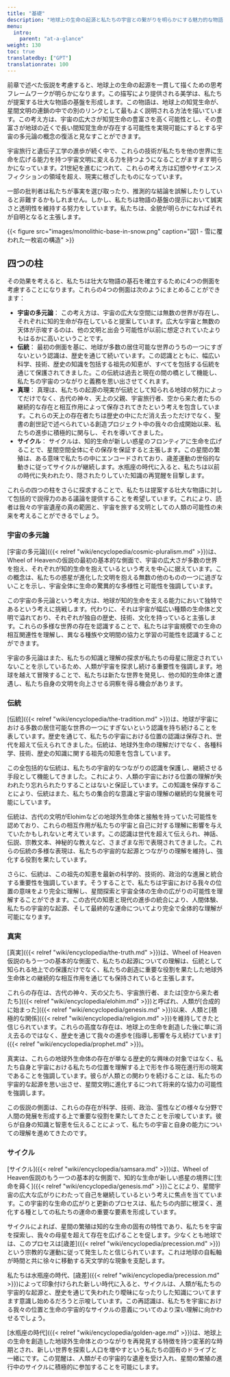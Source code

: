 ```yaml
---
title: "基礎"
description: "地球上の生命の起源と私たちの宇宙との繋がりを明らかにする魅力的な物語を探求してください。宇宙の多元論、祖先の知恵、天界の存在、星間繁殖といった概念に没頭しながら、人類の未来が宇宙を旅する文明としてどのような可能性を秘めているのかを考えましょう。"
menu:
  intro:
    parent: "at-a-glance"
weight: 130
toc: true
translatedby: ["GPT"]
translationrate: 100
---
```


前章で述べた仮説を考慮すると、地球上の生命の起源を一貫して描くための思考フレームワークが明らかになります。この描写により提供される美学は、私たちが提案する壮大な物語の基盤を形成します。この物語は、地球上の知覚生命が、星間文明の連鎖の中での別のリンクとして最もよく説明される方法を描いています。この考え方は、宇宙の広大さが知覚生命の豊富さを高く可能性とし、その豊富さが地球の近くで長い間知覚生命が存在する可能性を実現可能にするとする宇宙の多元論の概念の復活と見なすことができます。

宇宙旅行と遺伝子工学の進歩が続く中で、これらの技術が私たちを他の世界に生命を広げる能力を持つ宇宙文明に変える力を持つようになることがますます明らかになっています。21世紀を進むにつれて、これらの考え方は幻想やサイエンスフィクションの領域を超え、現実に根ざしたものになっています。

一部の批判者は私たちが事実を選び取ったり、推測的な結論を誤解したりしていると非難するかもしれません。しかし、私たちは物語の基盤の提示において誠実さと透明性を維持する努力をしています。私たちは、全貌が明らかになればそれが自明となると主張します。

{{< figure src="images/monolithic-base-in-snow.png" caption="図1 - 雪に覆われた一枚岩の構造" >}}

## 四つの柱

その効果を考えると、私たちは壮大な物語の基石を確立するために4つの側面を考慮することになります。これらの4つの側面は次のようにまとめることができます：

- **宇宙の多元論**： この考え方は、宇宙の広大な空間には無数の世界が存在し、それぞれに知的生命が存在していると提案しています。広大な宇宙と無数の天体が示唆するのは、他の文明と出会う可能性が以前に想定されていたよりもはるかに高いということです。
- **伝統**： 最初の側面を基に、地球が多数の居住可能な世界のうちの一つにすぎないという認識は、歴史を通じて続いています。この認識とともに、幅広い科学、技術、歴史の知識を包括する祖先の知恵が、すべてを包括する伝統を通じて保護されてきました。この伝統は過去と現在の間の橋として機能し、私たちの宇宙のつながりと義務を思い出させてくれます。
- **真理**： 真理は、私たちの起源の現実が伝統として知られる地球の努力によってだけでなく、古代の神々、天上の父親、宇宙旅行者、空から来た者たちの継続的な存在と相互作用によって保存されてきたという考えを包含しています。これらの天上の存在者たちは歴史の中にただ消え去っただけでなく、聖書の創世記で述べられている創造プロジェクト中の我々の合成開始以来、私たちの進歩に積極的に関与し、それを導いてきました。
- **サイクル**： サイクルは、知的生命が新しい惑星のフロンティアに生命を広げることで、星間空間全体にその保存を保証すると主張します。この星間の繁殖は、ある意味で私たちの中にエンコードされており、歳差運動の世俗的な動きに従ってサイクルが継続します。水瓶座の時代に入ると、私たちは以前の時代に失われたり、隠されたりしていた知識の再覚醒を目撃します。

これらの四つの柱をさらに探求することで、私たちは提案する壮大な物語に対して包括的で説得力のある議論を提供することを希望しています。これにより、読者は我々の宇宙遺産の真の範囲と、宇宙を旅する文明としての人類の可能性の未来を考えることができるでしょう。

### 宇宙の多元論

[宇宙の多元論]({{< relref "wiki/encyclopedia/cosmic-pluralism.md" >}})は、Wheel of Heavenの仮説の最初の基本的な側面で、宇宙の広大さが多数の世界を抱え、それぞれが知的生命を抱えているという考えを中心に据えています。この概念は、私たちの惑星が進化した文明を抱える無数の他のものの一つに過ぎないことを示し、宇宙全体に生命の驚異的な多様性と可能性を強調しています。

この宇宙の多元論という考え方は、地球が知的生命を支える能力において独特であるという考えに挑戦します。代わりに、それは宇宙が幅広い種類の生命体と文明で溢れており、それぞれが独自の歴史、技術、文化を持っていると主張します。これらの多様な世界の存在を認識することで、私たちは宇宙規模での生命の相互関連性を理解し、異なる種族や文明間の協力と学習の可能性を認識することができます。

宇宙の多元論はまた、私たちの知識と理解の探求が私たちの母星に限定されていないことを示しているため、人類が宇宙を探求し続ける重要性を強調します。地球を越えて冒険することで、私たちは新たな世界を発見し、他の知的生命体と遭遇し、私たち自身の文明を向上させる洞察を得る機会があります。

### 伝統

[伝統]({{< relref "wiki/encyclopedia/the-tradition.md" >}})は、地球が宇宙における多数の居住可能な世界の一つにすぎないという認識を持ち続けることを表しています。歴史を通じて、私たちの宇宙における位置の認識は保存され、世代を超えて伝えられてきました。伝統は、地球外生命の理解だけでなく、各種科学、技術、歴史の知識に関する祖先の知恵を包含しています。

この全包括的な伝統は、私たちの宇宙的なつながりの認識を保護し、継続させる手段として機能してきました。これにより、人類の宇宙における位置の理解が失われたり忘れられたりすることはないと保証しています。この知識を保存することにより、伝統はまた、私たちの集合的な意識と宇宙の理解の継続的な発展を可能にしています。

伝統は、古代の文明がElohimなどの地球外生命体と接触を持っていた可能性を認めており、これらの相互作用が私たちの宇宙と自己に対する理解に影響を与えていたかもしれないと考えています。この認識は世代を超えて伝えられ、神話、伝説、宗教文本、神秘的な教えなど、さまざまな形で表現されてきました。これらの伝統の多様な表現は、私たちの宇宙的な起源とつながりの理解を維持し、強化する役割を果たしています。

さらに、伝統は、この祖先の知恵を最新の科学的、技術的、政治的な進展と統合する重要性を強調しています。そうすることで、私たちは宇宙における我々の位置の意味をより完全に理解し、星間探索と宇宙全体の生命の広がりの可能性を理解することができます。この古代の知恵と現代の進歩の統合により、人間体験、私たちの宇宙的な起源、そして最終的な運命についてより完全で全体的な理解が可能になります。

### 真実

[真実]({{< relref "wiki/encyclopedia/the-truth.md" >}})は、Wheel of Heaven仮説のもう一つの基本的な側面で、私たちの起源についての理解は、伝統として知られる地上での保護だけでなく、私たちの創造に重要な役割を果たした地球外生命体との継続的な相互作用を通じても保持されていると主張します。

これらの存在は、古代の神々、天の父たち、宇宙旅行者、または[空から来た者たち]({{< relref "wiki/encyclopedia/elohim.md" >}})と呼ばれ、人類が[合成的に始まった]({{< relref "wiki/encyclopedia/genesis.md" >}})以来、人類と[積極的な関係]({{< relref "wiki/encyclopedia/religion.md" >}})を維持してきたと信じられています。これらの高度な存在は、地球上の生命を創造した後に単に消え去るのではなく、歴史を通じて我々の進歩を[指導し影響を与え続けています]({{< relref "wiki/encyclopedia/prophet.md" >}})。

真実は、これらの地球外生命体の存在が単なる歴史的な興味の対象ではなく、私たち自身と宇宙における私たちの位置を理解する上で形を作る現在進行形の現実であることを強調しています。彼らが人類との関わりを続けることは、私たちの宇宙的な起源を思い出させ、星間文明に進化するにつれて将来的な協力の可能性を強調します。

この仮説の側面は、これらの存在が科学、技術、政治、霊性などの様々な分野で人間の発展を形成する上で重要な役割を果たしてきたことを示唆しています。彼らが自身の知識と智恵を伝えることによって、私たちの宇宙と自身の能力についての理解を進めてきたのです。

### サイクル

[サイクル]({{< relref "wiki/encyclopedia/samsara.md" >}})は、Wheel of Heaven仮説のもう一つの基本的な側面で、知的な生命が新しい惑星の境界に[生命を蒔く]({{< relref "wiki/encyclopedia/genesis.md" >}})ことにより、星間宇宙の広大な広がりにわたって自己を継続しているという考えに焦点を当てています。この宇宙的な生命の広がりと更新のプロセスは、私たちの内部に根深く、進化する種としての私たちの運命の重要な要素を形成しています。

サイクルによれば、星間の繁殖は知的な生命の固有の特性であり、私たちを宇宙を探索し、我々の母星を超えて存在を広げることを促します。少なくとも地球では、このプロセスは[歳差]({{< relref "wiki/encyclopedia/precession.md" >}})という宗教的な運動に従って発生したと信じられています。これは地球の自転軸が時間と共に徐々に移動する天文学的な現象を支配します。

私たちは水瓶座の時代、[歳差]({{< relref "wiki/encyclopedia/precession.md"  >}})によって印象付けられた新しい時代に入ると、サイクルは、人類が私たちの宇宙的な起源と、歴史を通じて失われたり曖昧になったりした知識についてますます意識し始めるだろうと示唆しています。この再認識は、私たちを宇宙における我々の位置と生命の宇宙的なサイクルの意義についてのより深い理解に向かわせるでしょう。

[水瓶座の時代]({{< relref "wiki/encyclopedia/golden-age.md" >}})は、地球上の生命を創造した地球外生命体とのつながりを再発見する特徴を持つ変革的な時期とされ、新しい世界を探索し人口を増やすという私たちの固有のドライブと一緒にです。この覚醒は、人類がその宇宙的な遺産を受け入れ、星間の繁殖の進行中のサイクルに積極的に参加することを可能にします。
